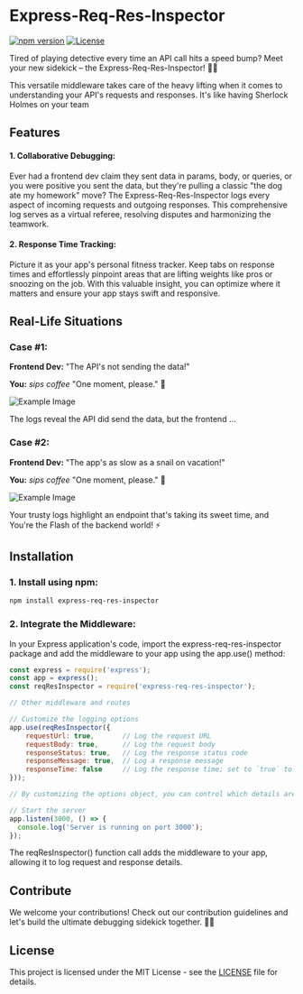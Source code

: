 # Express-Req-Res-Inspector

[![npm version](https://img.shields.io/npm/v/express-req-res-inspector.svg)](https://www.npmjs.com/package/express-req-res-inspector)
[![License](https://img.shields.io/badge/license-MIT-blue.svg)](https://github.com/your-username/express-req-res-inspector/blob/main/LICENSE)

Tired of playing detective every time an API call hits a speed bump? Meet your new sidekick – the Express-Req-Res-Inspector! 🕵️‍♂️

This versatile middleware takes care of the heavy lifting when it comes to understanding your API's requests and responses. It's like having Sherlock Holmes on your team

## Features
#### 1. Collaborative Debugging:
Ever had a frontend dev claim they sent data in params, body, or queries, or you were positive you sent the data, but they're pulling a classic "the dog ate my homework" move? The Express-Req-Res-Inspector logs every aspect of incoming requests and outgoing responses. This comprehensive log serves as a virtual referee, resolving disputes and harmonizing the teamwork.

#### 2. Response Time Tracking:
Picture it as your app's personal fitness tracker. Keep tabs on response times and effortlessly pinpoint areas that are lifting weights like pros or snoozing on the job. With this valuable insight, you can optimize where it matters and ensure your app stays swift and responsive.

## Real-Life Situations

### Case #1:

**Frontend Dev:** "The API's not sending the data!"

**You:** *sips coffee* "One moment, please." 🧐

![Example Image](https://i.imgur.com/qufHkQF.png)

The logs reveal the API did send the data, but the frontend ...

### Case #2:

**Frontend Dev:** "The app's as slow as a snail on vacation!"

**You:** *sips coffee* "One moment, please." 🧐

![Example Image](https://i.imgur.com/28Rkc9r.png)

Your trusty logs highlight an endpoint that's taking its sweet time, and You're the Flash of the backend world! ⚡️


## Installation

### 1. Install using npm:
   ```bash
   npm install express-req-res-inspector
   ```

### 2. Integrate the Middleware:

In your Express application's code, import the express-req-res-inspector package and add the middleware to your app using the app.use() method:

```js
const express = require('express');
const app = express();
const reqResInspector = require('express-req-res-inspector');

// Other middleware and routes

// Customize the logging options
app.use(reqResInspector({
    requestUrl: true,       // Log the request URL
    requestBody: true,      // Log the request body
    responseStatus: true,   // Log the response status code
    responseMessage: true,  // Log a response message
    responseTime: false     // Log the response time; set to `true` to enable
}));

// By customizing the options object, you can control which details are logged. By default, if no options are specified, all properties will be set to true.

// Start the server
app.listen(3000, () => {
  console.log('Server is running on port 3000');
});
```

The reqResInspector() function call adds the middleware to your app, allowing it to log request and response details.

## Contribute
We welcome your contributions! Check out our contribution guidelines and let's build the ultimate debugging sidekick together. 🦸‍♂️

## License
This project is licensed under the MIT License - see the [LICENSE](LICENSE) file for details.
